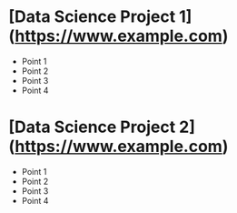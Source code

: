 # [Data Science Project 1] (https://www.example.com)
* Point 1
* Point 2
* Point 3
* Point 4

# [Data Science Project 2] (https://www.example.com)
* Point 1
* Point 2
* Point 3
* Point 4

